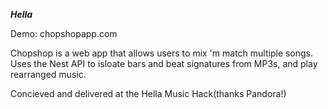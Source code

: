 ***Hella***

Demo: chopshopapp.com

Chopshop is a web app that allows users to mix 'm match multiple songs. Uses the Nest API to isloate bars and beat signatures from MP3s, and play rearranged music.  

Concieved and delivered at the Hella Music Hack(thanks Pandora!) 
